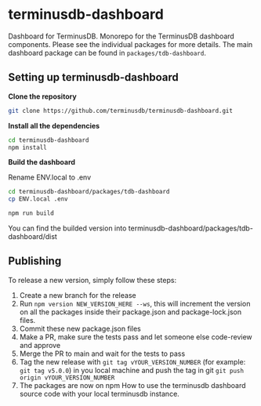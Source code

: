 # terminusdb-dashboard
Dashboard for TerminusDB. Monorepo for the TerminusDB dashboard components. Please see the individual packages for more
details. The main dashboard package can be found in `packages/tdb-dashboard`.

## Setting up terminusdb-dashboard

**Clone the repository**
```sh
git clone https://github.com/terminusdb/terminusdb-dashboard.git
```

**Install all the dependencies**
```sh
cd terminusdb-dashboard
npm install
```

**Build the dashboard**

Rename ENV.local to .env
```sh
cd terminusdb-dashboard/packages/tdb-dashboard
cp ENV.local .env

npm run build
```
You can find the builded version into terminusdb-dashboard/packages/tdb-dashboard/dist

## Publishing

To release a new version, simply follow these steps:

1. Create a new branch for the release
2. Run `npm version NEW_VERSION_HERE --ws`, this will increment the version on all the packages inside
   their package.json and package-lock.json files.
3. Commit these new package.json files
4. Make a PR, make sure the tests pass and let someone else code-review and approve
5. Merge the PR to main and wait for the tests to pass
6. Tag the new release with `git tag vYOUR_VERSION_NUMBER` (for example: `git tag v5.0.0`) in you local machine
   and push the tag in git `git push origin vYOUR_VERSION_NUMBER`
7. The packages are now on npm
How to use the terminusdb dashboard source code with your local terminusdb instance.








